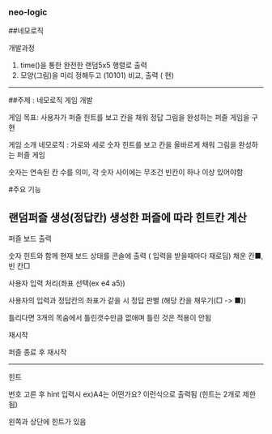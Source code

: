 ### neo-logic
##네모로직 

개발과정 
1. time()을 통한 완전한 랜덤5x5 행렬로 출력
2. 모양(그림)을 미리 정해두고 (10101) 비교, 출력 ( 현)

   
****
   ##주제 :  네모로직 게임 개발 

게임 목표:
사용자가 퍼즐 힌트를 보고 칸을 채워 정답 그림을 완성하는 퍼즐 게임을 구현

게임 소개
네모로직 :  가로와 세로 숫자 힌트를 보고 칸을 올바르게 채워 그림을 완성하는 퍼즐 게임

숫자는 연속된 칸 수를 의미, 각 숫자 사이에는 무조건 빈칸이 하나 이상 있어야함


#주요 기능

랜덤퍼즐 생성(정답칸)
  생성한 퍼즐에 따라 힌트칸 계산 
----

퍼즐 보드 출력

숫자 힌트와 함께 현재 보드 상태를 콘솔에 출력 ( 입력을 받을때마다 재로딤)
채운 칸■, 빈 칸□

사용자 입력 처리(좌표 선택(ex e4 a5))

사용자의 입력과 정답칸의 좌표가 같을 시 
정답 판별 (해당 칸을 채우기(□ -> ■))

틀리다면 3개의 목숨에서 틀린갯수만큼 없애며 틀린 것은 적용이 안됨

재시작

퍼즐 종료 후 재시작

----

힌트

번호 고른 후 hint 입력시 ex)A4는 어떤가요? 이런식으로 출력됨 (힌트는 2개로 제한됨)

왼쪽과 상단에 힌트가 있음